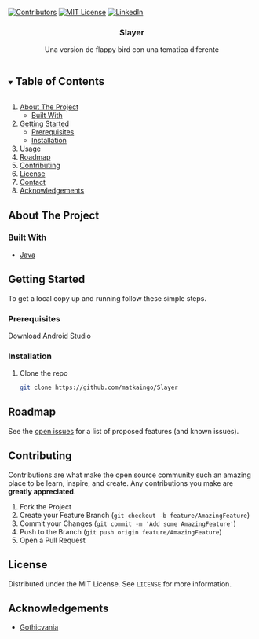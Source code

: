 [![Contributors][contributors-shield]][contributors-url]
[![MIT License][license-shield]][license-url]
[![LinkedIn][linkedin-shield]][linkedin-url]



<!-- PROJECT LOGO -->
  <h3 align="center">Slayer</h3>

  <p align="center">
    Una version de flappy bird con una tematica diferente
  </p>
</p>



<!-- TABLE OF CONTENTS -->
<details open="open">
  <summary><h2 style="display: inline-block">Table of Contents</h2></summary>
  <ol>
    <li>
      <a href="#about-the-project">About The Project</a>
      <ul>
        <li><a href="#built-with">Built With</a></li>
      </ul>
    </li>
    <li>
      <a href="#getting-started">Getting Started</a>
      <ul>
        <li><a href="#prerequisites">Prerequisites</a></li>
        <li><a href="#installation">Installation</a></li>
      </ul>
    </li>
    <li><a href="#usage">Usage</a></li>
    <li><a href="#roadmap">Roadmap</a></li>
    <li><a href="#contributing">Contributing</a></li>
    <li><a href="#license">License</a></li>
    <li><a href="#contact">Contact</a></li>
    <li><a href="#acknowledgements">Acknowledgements</a></li>
  </ol>
</details>



<!-- ABOUT THE PROJECT -->
## About The Project

### Built With
* [Java](https://www.java.com/en/)




<!-- GETTING STARTED -->
## Getting Started

To get a local copy up and running follow these simple steps.

### Prerequisites

Download Android Studio

### Installation

1. Clone the repo
   ```sh
   git clone https://github.com/matkaingo/Slayer
   ```


<!-- ROADMAP -->
## Roadmap

See the [open issues](https://github.com/matkaingo/Slayer/issues) for a list of proposed features (and known issues).



<!-- CONTRIBUTING -->
## Contributing

Contributions are what make the open source community such an amazing place to be learn, inspire, and create. Any contributions you make are **greatly appreciated**.

1. Fork the Project
2. Create your Feature Branch (`git checkout -b feature/AmazingFeature`)
3. Commit your Changes (`git commit -m 'Add some AmazingFeature'`)
4. Push to the Branch (`git push origin feature/AmazingFeature`)
5. Open a Pull Request



<!-- LICENSE -->
## License

Distributed under the MIT License. See `LICENSE` for more information.



<!-- ACKNOWLEDGEMENTS -->
## Acknowledgements

* [Gothicvania](https://ansimuz.itch.io/gothicvania-town)





<!-- MARKDOWN LINKS & IMAGES -->
[contributors-shield]: https://img.shields.io/github/contributors/matkaingo/Slayer.svg?style=for-the-badge
[contributors-url]: https://github.com/matkaingo/Slayer/graphs/contributors
[forks-shield]: https://img.shields.io/github/forks/matkaingo/Slayer.svg?style=for-the-badge
[forks-url]: https://github.com/matkaingo/Slayer/network/members
[stars-shield]: https://img.shields.io/github/stars/matkaingo/Slayer.svg?style=for-the-badge
[stars-url]: https://github.com/matkaingo/Slayer/stargazers
[issues-shield]: https://img.shields.io/github/issues/matkaingo/Slayer.svg?style=for-the-badge
[issues-url]: https://github.com/matkaingo/Slayer/issues
[license-shield]: https://img.shields.io/github/license/matkaingo/Slayer.svg?style=for-the-badge
[license-url]: https://github.com/matkaingo/Slayer/blob/master/LICENSE.txt
[linkedin-shield]: https://img.shields.io/badge/-LinkedIn-black.svg?style=for-the-badge&logo=linkedin&colorB=555
[linkedin-url]: https://www.linkedin.com/in/matkaingo/
